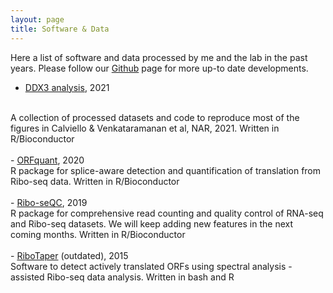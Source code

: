 ```yaml
---
layout: page
title: Software & Data
---
```


Here a list of software and data processed by me and the lab in the past years.
Please follow our <a href="https://github.com/calviellolab" target="_blank">Github</a> page for more up-to date developments.

- <a href="https://github.com/lcalviell/DDX3X_RPCLIP" target="_blank">DDX3 analysis</a>, 2021
<br>
A collection of processed datasets and code to reproduce most of the figures in Calviello & Venkataramanan et al, NAR, 2021. Written in R/Bioconductor
<br>
<br>
- <a href="https://github.com/lcalviell/ORFquant" target="_blank">ORFquant</a>, 2020
<br>
R package for splice-aware detection and quantification of translation from Ribo-seq data. Written in R/Bioconductor
<br>
<br>
- <a href="https://github.com/lcalviell/Ribo-seQC" target="_blank">Ribo-seQC</a>, 2019
<br>
R package for comprehensive read counting and quality control of RNA-seq and Ribo-seq datasets. We will keep adding new features in the next coming months. Written in R/Bioconductor
<br>
<br>
- <a href="https://ohlerlab.mdc-berlin.de/software/RiboTaper_126/" target="_blank">RiboTaper</a> (outdated), 2015
<br>
Software to detect actively translated ORFs using spectral analysis - assisted Ribo-seq data analysis. Written in bash and R

